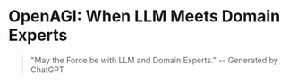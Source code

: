 # OpenAGI: When LLM Meets Domain Experts

> "May the Force be with LLM and Domain Experts." 
> -- Generated by ChatGPT

